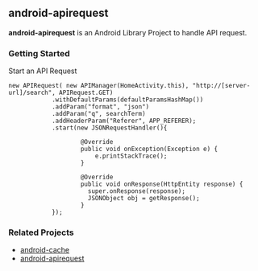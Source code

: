 ## android-apirequest
<b>android-apirequest</b> is an Android Library Project to handle API request.
 
### Getting Started
Start an API Request

```
new APIRequest( new APIManager(HomeActivity.this), "http://[server-url]/search", APIRequest.GET)
            .withDefaultParams(defaultParamsHashMap())
            .addParam("format", "json")
            .addParam("q", searchTerm)
            .addHeaderParam("Referer", APP_REFERER);
            .start(new JSONRequestHandler(){

                    @Override
                    public void onException(Exception e) {
                        e.printStackTrace();
                    }
                    
                    @Override
                    public void onResponse(HttpEntity response) {
                      super.onResponse(response);
                      JSONObject obj = getResponse();
                    }
            });
```

### Related Projects
- [android-cache](http://github.com/alvinsj/android-cache)
- [android-apirequest](http://github.com/alvinsj/android-apirequest)
